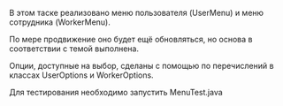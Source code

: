 <p>В этом таске реализовано меню пользователя (UserMenu) и меню сотрудника (WorkerMenu).<br></p>
<p>По мере продвижение оно будет ещё обновляться, но основа в соответствии c темой выполнена.<br></p>
<p>Опции, доступные на выбор, сделаны с помощью по перечислений в классах UserOptions и WorkerOptions.<br></p>
<p>Для тестирования необходимо запустить MenuTest.java</p>
